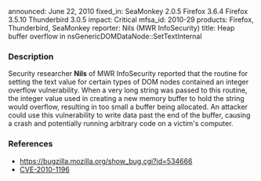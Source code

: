 announced: June 22, 2010
fixed_in: SeaMonkey 2.0.5
          Firefox 3.6.4
          Firefox 3.5.10
          Thunderbird 3.0.5
impact: Critical
mfsa_id: 2010-29
products: Firefox, Thunderbird, SeaMonkey
reporter: Nils (MWR InfoSecurity)
title: Heap buffer overflow in nsGenericDOMDataNode::SetTextInternal

<h3>Description</h3>

<p>Security researcher <strong>Nils</strong> of MWR InfoSecurity
reported that the routine for setting the text value for certain types
of DOM nodes contained an integer overflow vulnerability.  When a very
long string was passed to this routine, the integer value used in
creating a new memory buffer to hold the string would overflow,
resulting in too small a buffer being allocated.  An attacker could
use this vulnerability to write data past the end of the buffer,
causing a crash and potentially running arbitrary code on a victim's
computer.</p>

<h3>References</h3>

<ul>
  <li><a href="https://bugzilla.mozilla.org/show_bug.cgi?id=534666">https://bugzilla.mozilla.org/show_bug.cgi?id=534666</a></li>
  <li><a class="ex-ref" href="http://cve.mitre.org/cgi-bin/cvename.cgi?name=CVE-2010-1196">CVE-2010-1196</a></li>
</ul>




